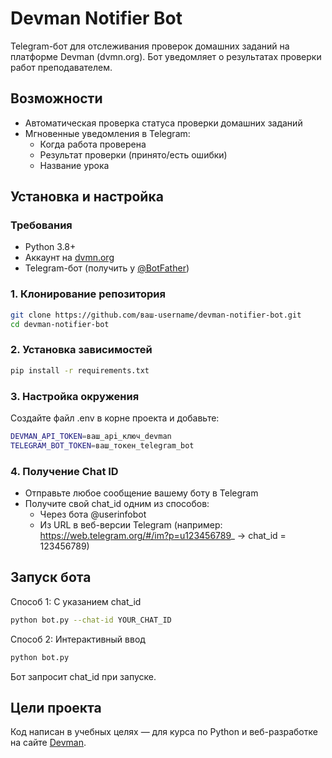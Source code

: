 # Devman Notifier Bot

Telegram-бот для отслеживания проверок домашних заданий на платформе Devman (dvmn.org). Бот уведомляет о результатах проверки работ преподавателем.

## Возможности

- Автоматическая проверка статуса проверки домашних заданий
- Мгновенные уведомления в Telegram:
  - Когда работа проверена
  - Результат проверки (принято/есть ошибки)
  - Название урока

## Установка и настройка

### Требования
- Python 3.8+
- Аккаунт на [dvmn.org](https://dvmn.org/)
- Telegram-бот (получить у [@BotFather](https://t.me/BotFather))

### 1. Клонирование репозитория
```bash
git clone https://github.com/ваш-username/devman-notifier-bot.git
cd devman-notifier-bot
```

### 2. Установка зависимостей
```bash
pip install -r requirements.txt
```

### 3. Настройка окружения
Создайте файл .env в корне проекта и добавьте:

```bash
DEVMAN_API_TOKEN=ваш_api_ключ_devman
TELEGRAM_BOT_TOKEN=ваш_токен_telegram_bot
```

### 4. Получение Chat ID
- Отправьте любое сообщение вашему боту в Telegram
- Получите свой chat_id одним из способов:
  - Через бота @userinfobot
  - Из URL в веб-версии Telegram (например: https://web.telegram.org/#/im?p=u123456789_ → chat_id = 123456789)

## Запуск бота
Способ 1: С указанием chat_id
```bash
python bot.py --chat-id YOUR_CHAT_ID
```
Способ 2: Интерактивный ввод
```bash
python bot.py
```
Бот запросит chat_id при запуске.

## Цели проекта

Код написан в учебных целях — для курса по Python и веб-разработке на сайте [Devman](https://dvmn.org).